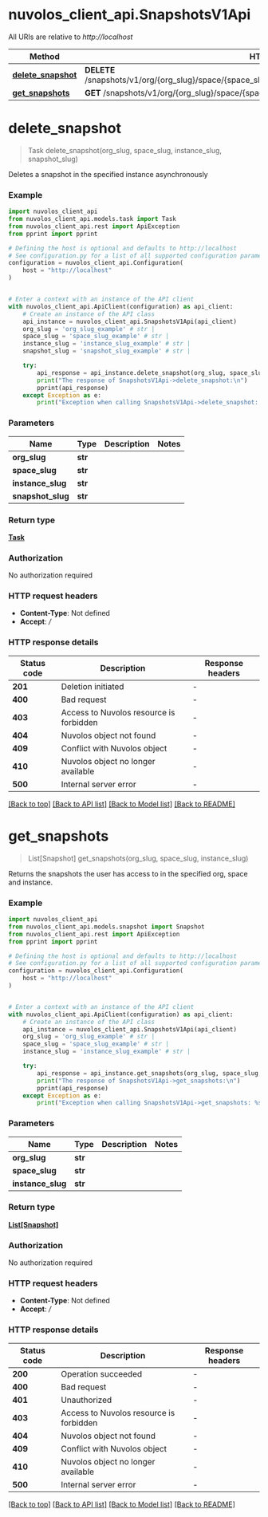 # nuvolos_client_api.SnapshotsV1Api

All URIs are relative to *http://localhost*

Method | HTTP request | Description
------------- | ------------- | -------------
[**delete_snapshot**](SnapshotsV1Api.md#delete_snapshot) | **DELETE** /snapshots/v1/org/{org_slug}/space/{space_slug}/instance/{instance_slug}/snapshot/{snapshot_slug} | 
[**get_snapshots**](SnapshotsV1Api.md#get_snapshots) | **GET** /snapshots/v1/org/{org_slug}/space/{space_slug}/instance/{instance_slug} | 


# **delete_snapshot**
> Task delete_snapshot(org_slug, space_slug, instance_slug, snapshot_slug)

Deletes a snapshot in the specified instance asynchronously

### Example


```python
import nuvolos_client_api
from nuvolos_client_api.models.task import Task
from nuvolos_client_api.rest import ApiException
from pprint import pprint

# Defining the host is optional and defaults to http://localhost
# See configuration.py for a list of all supported configuration parameters.
configuration = nuvolos_client_api.Configuration(
    host = "http://localhost"
)


# Enter a context with an instance of the API client
with nuvolos_client_api.ApiClient(configuration) as api_client:
    # Create an instance of the API class
    api_instance = nuvolos_client_api.SnapshotsV1Api(api_client)
    org_slug = 'org_slug_example' # str | 
    space_slug = 'space_slug_example' # str | 
    instance_slug = 'instance_slug_example' # str | 
    snapshot_slug = 'snapshot_slug_example' # str | 

    try:
        api_response = api_instance.delete_snapshot(org_slug, space_slug, instance_slug, snapshot_slug)
        print("The response of SnapshotsV1Api->delete_snapshot:\n")
        pprint(api_response)
    except Exception as e:
        print("Exception when calling SnapshotsV1Api->delete_snapshot: %s\n" % e)
```



### Parameters


Name | Type | Description  | Notes
------------- | ------------- | ------------- | -------------
 **org_slug** | **str**|  | 
 **space_slug** | **str**|  | 
 **instance_slug** | **str**|  | 
 **snapshot_slug** | **str**|  | 

### Return type

[**Task**](Task.md)

### Authorization

No authorization required

### HTTP request headers

 - **Content-Type**: Not defined
 - **Accept**: */*

### HTTP response details

| Status code | Description | Response headers |
|-------------|-------------|------------------|
**201** | Deletion initiated |  -  |
**400** | Bad request |  -  |
**403** | Access to Nuvolos resource is forbidden |  -  |
**404** | Nuvolos object not found |  -  |
**409** | Conflict with Nuvolos object |  -  |
**410** | Nuvolos object no longer available |  -  |
**500** | Internal server error |  -  |

[[Back to top]](#) [[Back to API list]](../README.md#documentation-for-api-endpoints) [[Back to Model list]](../README.md#documentation-for-models) [[Back to README]](../README.md)

# **get_snapshots**
> List[Snapshot] get_snapshots(org_slug, space_slug, instance_slug)

Returns the snapshots the user has access to in the specified org, space and instance.

### Example


```python
import nuvolos_client_api
from nuvolos_client_api.models.snapshot import Snapshot
from nuvolos_client_api.rest import ApiException
from pprint import pprint

# Defining the host is optional and defaults to http://localhost
# See configuration.py for a list of all supported configuration parameters.
configuration = nuvolos_client_api.Configuration(
    host = "http://localhost"
)


# Enter a context with an instance of the API client
with nuvolos_client_api.ApiClient(configuration) as api_client:
    # Create an instance of the API class
    api_instance = nuvolos_client_api.SnapshotsV1Api(api_client)
    org_slug = 'org_slug_example' # str | 
    space_slug = 'space_slug_example' # str | 
    instance_slug = 'instance_slug_example' # str | 

    try:
        api_response = api_instance.get_snapshots(org_slug, space_slug, instance_slug)
        print("The response of SnapshotsV1Api->get_snapshots:\n")
        pprint(api_response)
    except Exception as e:
        print("Exception when calling SnapshotsV1Api->get_snapshots: %s\n" % e)
```



### Parameters


Name | Type | Description  | Notes
------------- | ------------- | ------------- | -------------
 **org_slug** | **str**|  | 
 **space_slug** | **str**|  | 
 **instance_slug** | **str**|  | 

### Return type

[**List[Snapshot]**](Snapshot.md)

### Authorization

No authorization required

### HTTP request headers

 - **Content-Type**: Not defined
 - **Accept**: */*

### HTTP response details

| Status code | Description | Response headers |
|-------------|-------------|------------------|
**200** | Operation succeeded |  -  |
**400** | Bad request |  -  |
**401** | Unauthorized |  -  |
**403** | Access to Nuvolos resource is forbidden |  -  |
**404** | Nuvolos object not found |  -  |
**409** | Conflict with Nuvolos object |  -  |
**410** | Nuvolos object no longer available |  -  |
**500** | Internal server error |  -  |

[[Back to top]](#) [[Back to API list]](../README.md#documentation-for-api-endpoints) [[Back to Model list]](../README.md#documentation-for-models) [[Back to README]](../README.md)

